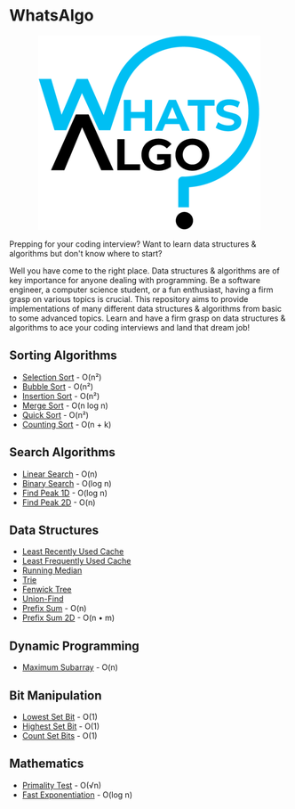 # WhatsAlgo

<p align="center"><img src="assets/logo.png"></p>

Prepping for your coding interview? Want to learn data structures & algorithms but don't know where to start?

Well you have come to the right place. Data structures & algorithms are of key importance for anyone dealing with programming. Be a software engineer, a computer science student, or a fun enthusiast, having a firm grasp on various topics is crucial. This repository aims to provide implementations of many different data structures & algorithms from basic to some advanced topics. Learn and have a firm grasp on data structures & algorithms to ace your coding interviews and land that dream job!



## Sorting Algorithms

* [Selection Sort](Sorting%20Algorithms/Selection%20Sort/) - O(n²)
* [Bubble Sort](Sorting%20Algorithms/Bubble%20Sort/) - O(n²)
* [Insertion Sort](Sorting%20Algorithms/Insertion%20Sort/) - O(n²)
* [Merge Sort](Sorting%20Algorithms/Merge%20Sort/) - O(n log n)
* [Quick Sort](Sorting%20Algorithms/Quick%20Sort/) - O(n²)
* [Counting Sort](Sorting%20Algorithms/Counting%20Sort/) - O(n + k)



## Search Algorithms

* [Linear Search](Search%20Algorithms/Linear%20Search/) - O(n)
* [Binary Search](Search%20Algorithms/Binary%20Search/) - O(log n)
* [Find Peak 1D](Search%20Algorithms/Find%20Peak%201D/) - O(log n)
* [Find Peak 2D](Search%20Algorithms/Find%20Peak%202D/) - O(n)



## Data Structures

* [Least Recently Used Cache](Data%20Structures/LRU%20Cache/)
* [Least Frequently Used Cache](Data%20Structures/LFU%20Cache/)
* [Running Median](Data%20Structures/Running%20Median/)
* [Trie](Data%20Structures/Trie/)
* [Fenwick Tree](Data%20Structures/Fenwick%20Tree/)
* [Union-Find](Data%20Structures/Union-Find/)
* [Prefix Sum](Data%20Structures/Prefix%20Sum/) - O(n)
* [Prefix Sum 2D](Data%20Structures/Prefix%20Sum%202D/) - O(n • m)



## Dynamic Programming

* [Maximum Subarray](Dynamic%20Programming/Maximum%20Subarray/) - O(n)



## Bit Manipulation

* [Lowest Set Bit](Bit%20Manipulation/Lowest%20Set%20Bit/) - O(1)
* [Highest Set Bit](Bit%20Manipulation/Highest%20Set%20Bit/) - O(1)
* [Count Set Bits](Bit%20Manipulation/Count%20Set%20Bits/) - O(1)



## Mathematics

* [Primality Test](Mathematics/Primality%20Test/) - O(√n)
* [Fast Exponentiation](Mathematics/Fast%20Exponentiation/) - O(log n)